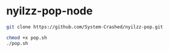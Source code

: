 # nyilzz-pop-node

```bash
git clone https://github.com/System-Crashed/nyilzz-pop.git
```

```bash
chmod +x pop.sh
./pop.sh
```
